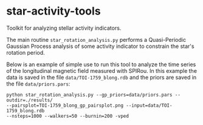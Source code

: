# star-activity-tools

Toolkit for analyzing stellar activity indicators.
 
The main routine `star_rotation_analysis.py` performs a Quasi-Periodic Gaussian Process analysis of some activity indicator to constrain the star's rotation period.

Below is an example of simple use to run this tool to analyze the time series of the longitudinal magnetic field measured with SPIRou. In this example the data is saved in the file `data/TOI-1759_blong.rdb` and the priors are saved in the file `data/priors.pars`:

```
python star_rotation_analysis.py --gp_priors=data/priors.pars --outdir=./results/ 
--pairsplot=TOI-1759_blong_gp_pairsplot.png --input=data/TOI-1759_blong.rdb 
--nsteps=1000 --walkers=50 --burnin=200 -vped
```

